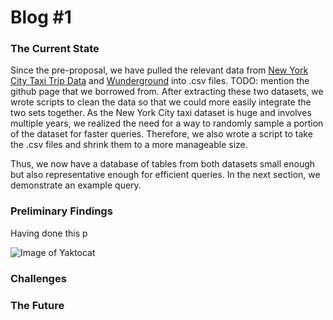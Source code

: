 # Blog #1


### The Current State
Since the pre-proposal, we have pulled the relevant data from [New York City Taxi Trip Data](http://www.nyc.gov/html/tlc/html/about/trip_record_data.shtml) and [Wunderground](https://www.wunderground.com/weather/api/) into .csv files.  TODO: mention the github page that we borrowed from. After extracting these two datasets, we wrote scripts to clean the data so that we could more easily integrate the two sets together. As the New York City taxi dataset is huge and involves multiple years, we realized the need for a way to randomly sample a portion of the dataset for faster queries. Therefore, we also wrote a script to take the .csv files and shrink them to a more manageable size.

Thus, we now have a database of tables from both datasets small enough but also representative enough for efficient queries. In the next section, we demonstrate an example query.

### Preliminary Findings
Having done this p

![Image of Yaktocat](https://octodex.github.com/images/yaktocat.png)

### Challenges

### The Future

